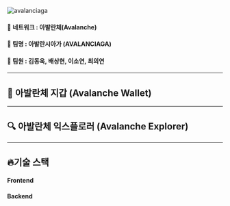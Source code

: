 

![avalanciaga](https://user-images.githubusercontent.com/67456294/167548446-71920d89-9692-4a44-b3ba-6259d5582070.png)


#### 🎈 네트워크 : 아발란체(Avalanche)
#### 🎈 팀명 : 아발란시아가 (AVALANCIAGA)
#### 🎈 팀원 : 김동욱, 배상현, 이소연, 최의연

------------------------------------------------------------------------------------------------------------

## 👛 아발란체 지갑 (Avalanche Wallet)



------------------------------------------------------------------------------------------------------------

## 🔍 아발란체 익스플로러 (Avalanche Explorer)




------------------------------------------------------------------------------------------------------------

## 🔥기술 스택

#### Frontend



#### Backend
